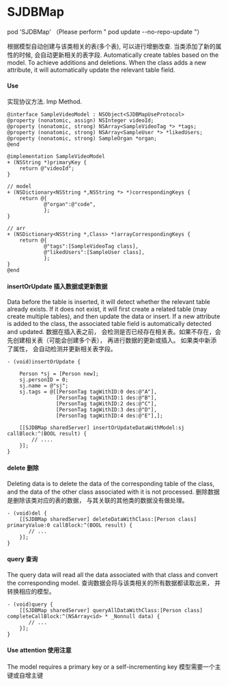 # SJDBMap

pod 'SJDBMap' （Please perform " pod update --no-repo-update "）

根据模型自动创建与该类相关的表(多个表), 可以进行增删改查. 当类添加了新的属性的时候, 会自动更新相关的表字段.
Automatically create tables based on the model. To achieve additions and deletions. When the class adds a new attribute, it will automatically update the relevant table field.


#### Use

实现协议方法.
Imp <SJDBMapUseProtocol> Method.

```
@interface SampleVideoModel : NSObject<SJDBMapUseProtocol>
@property (nonatomic, assign) NSInteger videoId;
@property (nonatomic, strong) NSArray<SampleVideoTag *> *tags;
@property (nonatomic, strong) NSArray<SampleUser *> *likedUsers;
@property (nonatomic, strong) SampleOrgan *organ;
@end

@implementation SampleVideoModel
+ (NSString *)primaryKey {
    return @"videoId";
}

// model
+ (NSDictionary<NSString *,NSString *> *)correspondingKeys {
    return @{
            @"organ":@"code",
            };
}

// arr
+ (NSDictionary<NSString *,Class> *)arrayCorrespondingKeys {
    return @{
            @"tags":[SampleVideoTag class],
            @"likedUsers":[SampleUser class],
            };
}
@end
```

#### insertOrUpdate 插入数据或更新数据
Data before the table is inserted, it will detect whether the relevant table already exists. If it does not exist, it will first create a related table (may create multiple tables), and then update the data or insert.
If a new attribute is added to the class, the associated table field is automatically detected and updated.
数据在插入表之前， 会检测是否已经存在相关表。如果不存在，会先创建相关表（可能会创建多个表）， 再进行数据的更新或插入。
如果类中新添了属性， 会自动检测并更新相关表字段。

```
- (void)insertOrUpdate {
    
    Person *sj = [Person new];
    sj.personID = 0;
    sj.name = @"sj";
    sj.tags = @[[PersonTag tagWithID:0 des:@"A"],
                [PersonTag tagWithID:1 des:@"B"],
                [PersonTag tagWithID:2 des:@"C"],
                [PersonTag tagWithID:3 des:@"D"],
                [PersonTag tagWithID:4 des:@"E"],];
    
    [[SJDBMap sharedServer] insertOrUpdateDataWithModel:sj callBlock:^(BOOL result) {
        // ....
    }];
}
```
#### delete 删除
Deleting data is to delete the data of the corresponding table of the class, and the data of the other class associated with it is not processed.
删除数据是删除该类对应的表的数据， 与其关联的其他类的数据没有做处理。

```
- (void)del {
    [[SJDBMap sharedServer] deleteDataWithClass:[Person class] primaryValue:0 callBlock:^(BOOL result) {
       // ...
    }];
}
```
#### query 查询
The query data will read all the data associated with that class and convert the corresponding model.
查询数据会将与该类相关的所有数据都读取出来， 并转换相应的模型。

```
- (void)query {
    [[SJDBMap sharedServer] queryAllDataWithClass:[Person class] completeCallBlock:^(NSArray<id> * _Nonnull data) {
       // ...
    }];
}
```
#### Use attention 使用注意
 
   The model requires a primary key or a self-incrementing key
   模型需要一个主键或自增主键
